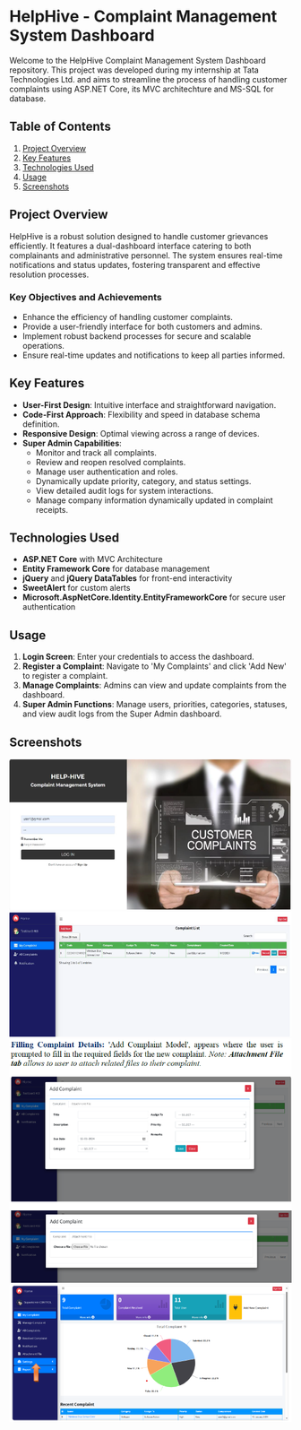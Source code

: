 # HelpHive - Complaint Management System Dashboard

Welcome to the HelpHive Complaint Management System Dashboard repository. This project was developed during my internship at Tata Technologies Ltd. and aims to streamline the process of handling customer complaints using ASP.NET Core, its MVC architechture and MS-SQL for database.

## Table of Contents

1. [Project Overview](#project-overview)
2. [Key Features](#key-features)
3. [Technologies Used](#technologies-used)
4. [Usage](#usage)
5. [Screenshots](#screenshots)

## Project Overview

HelpHive is a robust solution designed to handle customer grievances efficiently. It features a dual-dashboard interface catering to both complainants and administrative personnel. The system ensures real-time notifications and status updates, fostering transparent and effective resolution processes.

### Key Objectives and Achievements

- Enhance the efficiency of handling customer complaints.
- Provide a user-friendly interface for both customers and admins.
- Implement robust backend processes for secure and scalable operations.
- Ensure real-time updates and notifications to keep all parties informed.

## Key Features

- **User-First Design**: Intuitive interface and straightforward navigation.
- **Code-First Approach**: Flexibility and speed in database schema definition.
- **Responsive Design**: Optimal viewing across a range of devices.
- **Super Admin Capabilities**:
  - Monitor and track all complaints.
  - Review and reopen resolved complaints.
  - Manage user authentication and roles.
  - Dynamically update priority, category, and status settings.
  - View detailed audit logs for system interactions.
  - Manage company information dynamically updated in complaint receipts.

## Technologies Used

- **ASP.NET Core** with MVC Architecture
- **Entity Framework Core** for database management
- **jQuery** and **jQuery DataTables** for front-end interactivity
- **SweetAlert** for custom alerts
- **Microsoft.AspNetCore.Identity.EntityFrameworkCore** for secure user authentication

## Usage

1. **Login Screen**: Enter your credentials to access the dashboard.
2. **Register a Complaint**: Navigate to 'My Complaints' and click 'Add New' to register a complaint.
3. **Manage Complaints**: Admins can view and update complaints from the dashboard.
4. **Super Admin Functions**: Manage users, priorities, categories, statuses, and view audit logs from the Super Admin dashboard.

## Screenshots

![Login Screen](screenshots/login.png)
![Dashboard](screenshots/dashboard.png)
![Complaint Form](screenshots/complaint_form.png)
![Super Admin Dashboard](screenshots/super_admin_dashboard.png)
